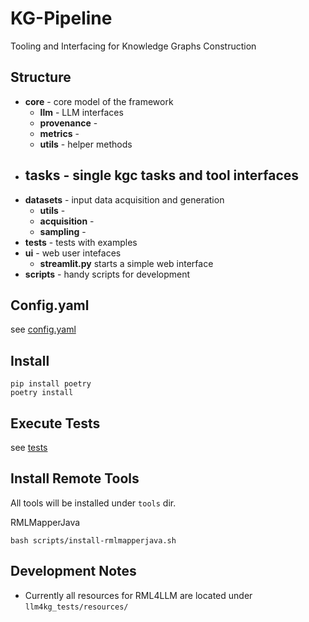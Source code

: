 # KG-Pipeline

Tooling and Interfacing for Knowledge Graphs Construction

## Structure

- **core** - core model of the framework
  - **llm** - LLM interfaces
  - **provenance** - 
  - **metrics** - 
  - **utils** - helper methods
- **tasks** - single kgc tasks and tool interfaces
  - 
- **datasets** - input data acquisition and generation
  - **utils** - 
  - **acquisition** -
  - **sampling** - 
- **tests** - tests with examples
- **ui** - web user intefaces
  - **streamlit.py** starts a simple web interface
- **scripts** - handy scripts for development

## Config.yaml

see [config.yaml](./config.yaml)

## Install

```
pip install poetry
poetry install
```

## Execute Tests

see [tests](./llm4kg_tests/README.md)

## Install Remote Tools

All tools will be installed under `tools` dir.


RMLMapperJava
```
bash scripts/install-rmlmapperjava.sh
```

## Development Notes

- Currently all resources for RML4LLM are located under `llm4kg_tests/resources/`